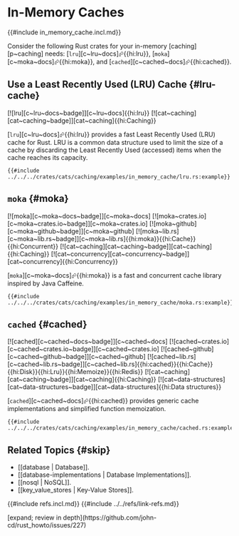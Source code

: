 # In-Memory Caches

{{#include in_memory_cache.incl.md}}

Consider the following Rust crates for your in-memory [caching][p~caching] needs: [`lru`][c~lru~docs]⮳{{hi:lru}}, [`moka`][c~moka~docs]⮳{{hi:moka}}, and [`cached`][c~cached~docs]⮳{{hi:cached}}.

## Use a Least Recently Used (LRU) Cache {#lru-cache}

[![lru][c~lru~docs~badge]][c~lru~docs]{{hi:lru}} [![cat~caching][cat~caching~badge]][cat~caching]{{hi:Caching}}

[`lru`][c~lru~docs]⮳{{hi:lru}} provides a fast Least Recently Used (LRU) cache for Rust. LRU is a common data structure used to limit the size of a cache by discarding the Least Recently Used (accessed) items when the cache reaches its capacity.

```rust,editable
{{#include ../../../crates/cats/caching/examples/in_memory_cache/lru.rs:example}}
```

## `moka` {#moka}

[![moka][c~moka~docs~badge]][c~moka~docs] [![moka~crates.io][c~moka~crates.io~badge]][c~moka~crates.io] [![moka~github][c~moka~github~badge]][c~moka~github] [![moka~lib.rs][c~moka~lib.rs~badge]][c~moka~lib.rs]{{hi:moka}}{{hi:Cache}}{{hi:Concurrent}} [![cat~caching][cat~caching~badge]][cat~caching]{{hi:Caching}} [![cat~concurrency][cat~concurrency~badge]][cat~concurrency]{{hi:Concurrency}}

[`moka`][c~moka~docs]⮳{{hi:moka}} is a fast and concurrent cache library inspired by Java Caffeine.

```rust,editable
{{#include ../../../crates/cats/caching/examples/in_memory_cache/moka.rs:example}}
```

## `cached` {#cached}

[![cached][c~cached~docs~badge]][c~cached~docs] [![cached~crates.io][c~cached~crates.io~badge]][c~cached~crates.io] [![cached~github][c~cached~github~badge]][c~cached~github] [![cached~lib.rs][c~cached~lib.rs~badge]][c~cached~lib.rs]{{hi:cached}}{{hi:Cache}}{{hi:Disk}}{{hi:Lru}}{{hi:Memoize}}{{hi:Redis}} [![cat~caching][cat~caching~badge]][cat~caching]{{hi:Caching}} [![cat~data-structures][cat~data-structures~badge]][cat~data-structures]{{hi:Data structures}}

[`cached`][c~cached~docs]⮳{{hi:cached}} provides generic cache implementations and simplified function memoization.

```rust,editable
{{#include ../../../crates/cats/caching/examples/in_memory_cache/cached.rs:example}}
```

## Related Topics {#skip}

- [[database | Database]].
- [[database-implementations | Database Implementations]].
- [[nosql | NoSQL]].
- [[key_value_stores | Key-Value Stores]].

{{#include refs.incl.md}}
{{#include ../../refs/link-refs.md}}

<div class="hidden">
[expand; review in depth](https://github.com/john-cd/rust_howto/issues/227)
</div>
